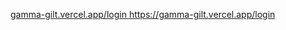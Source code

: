 [gamma-gilt.vercel.app/login
](https://gamma-gilt.vercel.app/login)https://gamma-gilt.vercel.app/login
